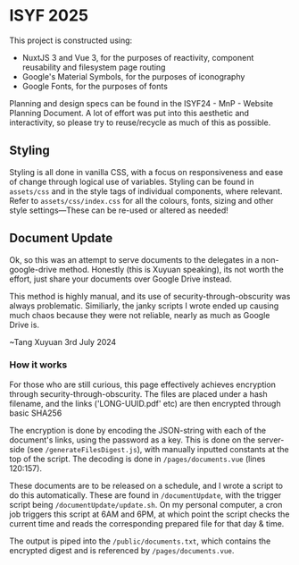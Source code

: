 # ISYF 2025 

This project is constructed using:

- NuxtJS 3 and Vue 3, for the purposes of reactivity, component reusability 
and filesystem page routing
- Google's Material Symbols, for the purposes of iconography
- Google Fonts, for the purposes of fonts

Planning and design specs can be found in the ISYF24 - MnP - Website 
Planning Document. 
A lot of effort was put into this aesthetic and interactivity, so please try 
to reuse/recycle as much of this as possible.

## Styling

Styling is all done in vanilla CSS, with a focus on responsiveness and 
ease of change through logical use of variables. 
Styling can be found in `assets/css` and in the style tags of individual 
components, where relevant. 
Refer to `assets/css/index.css` for all the colours, fonts, sizing and 
other style settings—These can be re-used or altered as needed!

## Document Update

Ok, so this was an attempt to serve documents to the delegates
in a non-google-drive method. Honestly (this is Xuyuan speaking),
its not worth the effort, just share your documents over Google Drive 
instead. 

This method is highly manual, and its use of security-through-obscurity
was always problematic. Similiarly, the janky scripts I wrote 
ended up causing much chaos because they were not reliable,
nearly as much as Google Drive is. 

~Tang Xuyuan 3rd July 2024

### How it works

For those who are still curious, this page effectively achieves 
encryption through security-through-obscurity. The files are 
placed under a hash filename, and the links ('LONG-UUID.pdf' etc)
are then encrypted through basic SHA256

The encryption is done by encoding the JSON-string with each of the document's 
links, using the password as a key. This is done on the server-side (see 
`/generateFilesDigest.js`), with manually inputted constants at the top of the script. 
The decoding is done in `/pages/documents.vue` (lines 120:157). 

These documents are to be released on a schedule, and I wrote a script to do 
this automatically. These are found in `/documentUpdate`, with the trigger 
script being `/documentUpdate/update.sh`. On my personal computer, a cron job 
triggers this script at 6AM and 6PM, at which point the script checks the current 
time and reads the corresponding prepared file for that day & time. 

The output is piped into the `/public/documents.txt`, which contains the 
encrypted digest and is referenced by `/pages/documents.vue`. 


